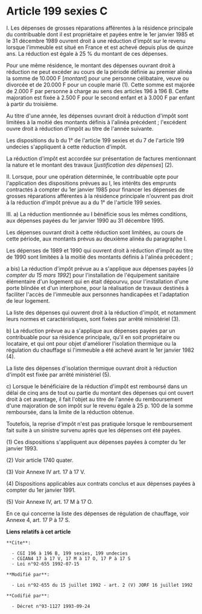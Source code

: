 # Article 199 sexies C

I. Les dépenses de grosses réparations afférentes à la résidence principale du contribuable dont il est propriétaire et
payées entre le 1er janvier 1985 et le 31 décembre 1989  ouvrent droit à une réduction d'impôt sur le revenu lorsque
l'immeuble est situé en France et est achevé depuis plus de quinze ans. La réduction est égale à 25 % du montant de ces
dépenses.

Pour une même résidence, le montant des dépenses ouvrant droit à réduction ne peut excéder au cours de la période définie au
premier alinéa la somme de 10.000 F [*montant*] pour une personne célibataire, veuve ou divorcée et de 20.000 F pour un
couple marié (1). Cette somme est majorée de 2.000 F par personne à charge au sens des articles 196 à 196 B. Cette majoration
est fixée à 2.500 F pour le second enfant et à 3.000 F par enfant à partir du troisième.

Au titre d'une année, les dépenses ouvrant droit à réduction d'impôt sont limitées à la moitié des montants définis à
l'alinéa précédent ; l'excédent ouvre droit à réduction d'impôt au titre de l'année suivante. 

Les dispositions du b du 1° de l'article 199 sexies et du 7 de l'article 199 undecies s'appliquent à cette réduction d'impôt.

La réduction d'impôt est accordée sur présentation de factures mentionnant la nature et le montant des travaux
[*justification des dépenses*] (2).

II. Lorsque, pour une opération déterminée, le contribuable opte pour l'application des dispositions prévues au I, les
intérêts des emprunts contractés à compter du 1er janvier 1985 pour financer les dépenses de grosses réparations afférentes à
la résidence principale n'ouvrent pas droit à la réduction d'impôt prévue au a du 1° de l'article 199 sexies.

III. a) La réduction mentionnée au I bénéficie sous les mêmes conditions, aux dépenses payées du 1er janvier 1990 au 31
décembre 1995.

Les dépenses ouvrant droit à cette réduction sont limitées, au cours de cette période, aux montants prévus au deuxième alinéa
du paragraphe I.

Les dépenses de 1989 et 1990 qui ouvrent droit à réduction d'impôt au titre de 1990 sont limitées à la moitié des montants
définis à l'alinéa précédent ;

a bis) La réduction d'impôt prévue au a s'applique aux dépenses payées [*à compter du 15 mars 1992*] pour l'installation de
l'équipement sanitaire élémentaire d'un logement qui en était dépourvu, pour l'installation d'une porte blindée et d'un
interphone, pour la réalisation de travaux destinés à faciliter l'accès de l'immeuble aux personnes handicapées et
l'adaptation de leur logement.

La liste des dépenses qui ouvrent droit à la réduction d'impôt, et notamment leurs normes et caractéristiques, sont fixées
par arrêté ministériel (3).

b) La réduction prévue au a s'applique aux dépenses payées par un contribuable pour sa résidence principale, qu'il en soit
propriétaire ou locataire, et qui ont pour objet d'améliorer l'isolation thermique ou la régulation du chauffage si
l'immeuble a été achevé avant le 1er janvier 1982 (4).

La liste des dépenses d'isolation thermique ouvrant droit à réduction d'impôt est fixée par arrêté ministériel (5).

c) Lorsque le bénéficiaire de la réduction d'impôt est remboursé dans un délai de cinq ans de tout ou partie du montant des
dépenses qui ont ouvert droit à cet avantage, il fait l'objet au titre de l'année du remboursement d'une majoration de son
impôt sur le revenu égale à 25 p. 100 de la somme remboursée, dans la limite de la réduction obtenue.

Toutefois, la reprise d'impôt n'est pas pratiquée lorsque le remboursement fait suite à un sinistre survenu après que les
dépenses ont été payées.

(1) Ces dispositions s'appliquent aux dépenses payées à compter du 1er janvier 1993.

(2) Voir article 1740 quater.

(3) Voir Annexe IV art. 17 à 17 V.

(4) Dispositions applicables aux contrats conclus et aux dépenses payées à compter du 1er janvier 1991.

(5) Voir Annexe IV, art. 17 M à 17 O.

En ce qui concerne la liste des dépenses de régulation de chauffage, voir Annexe 4, art. 17 P à 17 S.

**Liens relatifs à cet article**

	**Cite**:

	  - CGI 196 à 196 B, 199 sexies, 199 undecies
	  - CGIAN4 17 à 17 V, 17 M à 17 O, 17 P à 17 S
	  - Loi n°92-655 1992-07-15

	**Modifié par**:

	  - Loi n°92-655 du 15 juillet 1992 - art. 2 (V) JORF 16 juillet 1992

	**Codifié par**:

	  - Décret n°93-1127 1993-09-24
